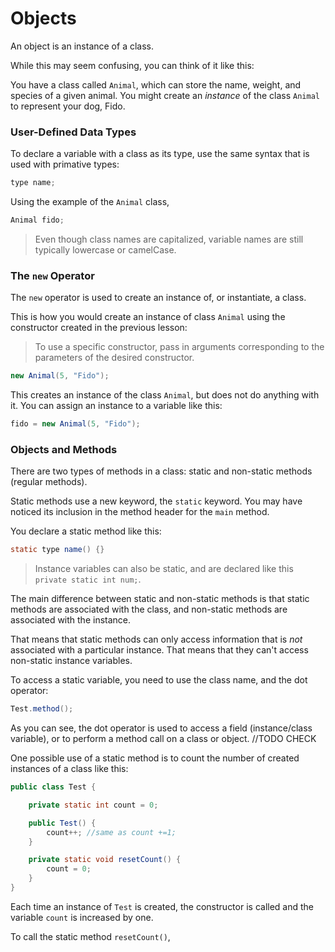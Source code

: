 # Objects

An object is an instance of a class. 

While this may seem confusing, you can think of it like this:

You have a class called ```Animal```, which can store the name, weight, and species of a given animal. You might create an *instance* of the class ```Animal``` to represent your dog, Fido. 

### User-Defined Data Types

To declare a variable with a class as its type, use the same syntax that is used with primative types:

```java
type name;
```

Using the example of the ```Animal``` class,

```java
Animal fido;
```
>Even though class names are capitalized, variable names are still typically lowercase or camelCase.

### The ```new``` Operator

The ```new``` operator is used to create an instance of, or instantiate, a class.

This is how you would create an instance of class ```Animal``` using the constructor created in the previous lesson:

>To use a specific constructor, pass in arguments corresponding to the parameters of the desired constructor.

```java
new Animal(5, "Fido");
```

This creates an instance of the class ```Animal```, but does not do anything with it. You can assign an instance to a variable like this:

```java
fido = new Animal(5, "Fido");
```

### Objects and Methods

There are two types of methods in a class: static and non-static methods (regular methods).

Static methods use a new keyword, the ```static``` keyword. You may have noticed its inclusion in the method header for the ```main``` method. 

You declare a static method like this:

```java
static type name() {}
```

>Instance variables can also be static, and are declared like this ```private static int num;```.

The main difference between static and non-static methods is that static methods are associated with the class, and non-static methods are associated with the instance.

That means that static methods can only access information that is *not* associated with a particular instance. That means that they can't access non-static instance variables.

To access a static variable, you need to use the class name, and the dot operator:

```java
Test.method();
```

As you can see, the dot operator is used to access a field (instance/class variable), or to perform a method call on a class or object. //TODO CHECK

One possible use of a static method is to count the number of created instances of a class like this:

```java
public class Test {

    private static int count = 0;

    public Test() {
        count++; //same as count +=1;
    }

    private static void resetCount() {
        count = 0;
    }
}
```
Each time an instance of ```Test``` is created, the constructor is called and the variable ```count``` is increased by one.

To call the static method ```resetCount()```, 
